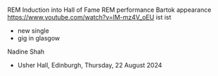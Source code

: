 #
REM Induction into Hall of Fame
REM performance
Bartok appearance
 https://www.youtube.com/watch?v=lM-mz4V_oEU
ist ist
- new single
- gig in glasgow

Nadine Shah
- Usher Hall, Edinburgh, Thursday, 22 August 2024

